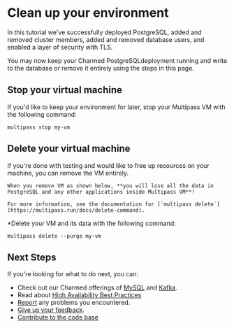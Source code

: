 # Clean up your environment

In this tutorial we've successfully deployed PostgreSQL, added and removed cluster members, added and removed database users, and enabled a layer of security with TLS.

You may now keep your Charmed PostgreSQLdeployment running and write to the database or remove it entirely using the steps in this page. 


## Stop your virtual machine
If you'd like to keep your environment for later, stop your Multipass VM with the following command:
```shell
multipass stop my-vm
```

## Delete your virtual machine
If you're done with testing and would like to free up resources on your machine, you can remove the VM entirely.

```{important}
When you remove VM as shown below, **you will lose all the data in PostgreSQL and any other applications inside Multipass VM**! 

For more information, see the documentation for [`multipass delete`](https://multipass.run/docs/delete-command).
```

*Delete your VM and its data with the following command:
```shell
multipass delete --purge my-vm
```

## Next Steps
 If you're looking for what to do next, you can:
- Check out our Charmed offerings of [MySQL](https://charmhub.io/mysql) and [Kafka](https://charmhub.io/kafka?channel=edge).
- Read about [High Availability Best Practices](https://canonical.com/blog/database-high-availability)
- [Report](https://github.com/canonical/postgresql-operator/issues) any problems you encountered.
- [Give us your feedback](https://chat.charmhub.io/charmhub/channels/data-platform).
- [Contribute to the code base](https://github.com/canonical/postgresql-operator)